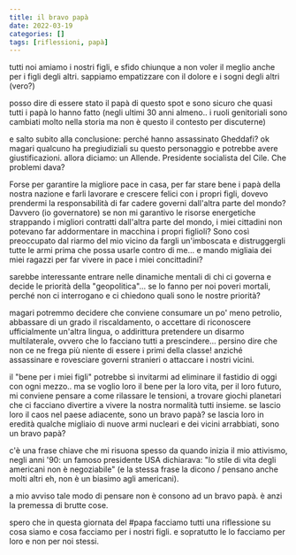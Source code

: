 ```yaml
---
title: il bravo papà
date: 2022-03-19
categories: []
tags: [riflessioni, papà]
---
```


tutti noi amiamo i nostri figli, e sfido chiunque a non voler il meglio anche per i figli degli altri. sappiamo empatizzare con il dolore e i sogni degli altri (vero?)

posso dire di essere stato il papà di questo spot e sono sicuro che quasi tutti i papà lo hanno fatto (negli ultimi 30 anni almeno.. i ruoli genitoriali sono cambiati molto nella storia ma non è questo il contesto per discuterne)

e salto subito alla conclusione: perché hanno assassinato Gheddafi? ok magari qualcuno ha pregiudiziali su questo personaggio e potrebbe avere giustificazioni. allora diciamo: un Allende. Presidente socialista del Cile. Che problemi dava?

Forse per garantire la migliore pace in casa, per far stare bene i papà della nostra nazione e farli lavorare e crescere felici con i propri figli, dovevo prendermi la responsabilità di far cadere governi dall'altra parte del mondo?
Davvero (io governatore) se non mi garantivo le risorse energetiche strappando i migliori contratti dall'altra parte del mondo, i miei cittadini non potevano far addormentare in macchina i propri figlioli?
Sono così preoccupato dal riarmo del mio vicino da fargli un'imboscata e distruggergli tutte le armi prima che possa usarle contro di me... e mando migliaia dei miei ragazzi per far vivere in pace i miei concittadini?

sarebbe interessante entrare nelle dinamiche mentali di chi ci governa e decide le priorità della "geopolitica"... se lo fanno per noi poveri mortali, perché non ci interrogano e ci chiedono quali sono le nostre priorità?

magari potremmo decidere che conviene consumare un po' meno petrolio, abbassare di un grado il riscaldamento, o accettare di riconoscere ufficialmente un'altra lingua, o addirittura pretendere un disarmo multilaterale, ovvero che lo facciano tutti a prescindere... persino dire che non ce ne frega più niente di essere i primi della classe! anziché assassinare e rovesciare governi stranieri o attaccare i nostri vicini.

il "bene per i miei figli" potrebbe sì invitarmi ad eliminare il fastidio di oggi con ogni mezzo.. ma se voglio loro il bene per la loro vita, per il loro futuro, mi conviene pensare a come rilassare le tensioni, a trovare giochi planetari che ci facciano divertire a vivere la nostra normalità tutti insieme.
se lascio loro il caos nel paese adiacente, sono un bravo papà?
se lascia loro in eredità qualche migliaio di nuove armi nucleari e dei vicini arrabbiati, sono un bravo papà?

c'è una frase chiave che mi risuona spesso da quando inizia il mio attivismo, negli anni '90: un famoso presidente USA dichiarava: "lo stile di vita degli americani non è negoziabile" (e la stessa frase la dicono / pensano anche molti altri eh, non è un biasimo agli americani).

a mio avviso tale modo di pensare non è consono ad un bravo papà. è anzi la premessa di brutte cose.

spero che in questa giornata del #papa facciamo tutti una riflessione su cosa siamo e cosa facciamo per i nostri figli. e sopratutto le lo facciamo per loro e non per noi stessi.
